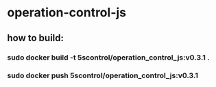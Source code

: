 # operation-control-js
## how to build:
### sudo docker build -t 5scontrol/operation_control_js:v0.3.1 .
### sudo docker push 5scontrol/operation_control_js:v0.3.1
